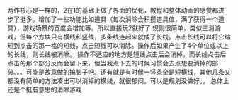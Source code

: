 两作核心是一样的，2在1的基础上做了界面的优化，教程和整体动画的感觉都进步了挺多。增加了一些功能比如道具（每次消除会积攒道具值，满了获得一个道具），游戏场景的宽度会增加等。所以直接玩2就好了
规则很简单，类似三消游戏，但每个方块只有横线和竖线，多条线连起来就成了长线。点击长线可以将它缩短到点击的那一格的短线，点击短线可以消除。操作后如果产生了4个单位或以上的长线，则长线被消除。
操作不适应的地方是短线点击后会消掉，而长线点击后点击的那个部分反而会留下来，但当我点下去的时候习惯会去点想要消掉的部分。。。可能是故意做的搞脑子吧。还有就是有时候一竖条全是短横线，其他几条又都没有简单的方法凑出可以消掉的横线，就很郁闷。可以是规划没做好。。
总体上还是个挺有意思的消除游戏
